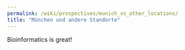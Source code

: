 ```yaml
---
permalink: /wiki/prospectives/munich_vs_other_locations/
title: "München und andere Standorte"
---
```


Bioinformatics is great!